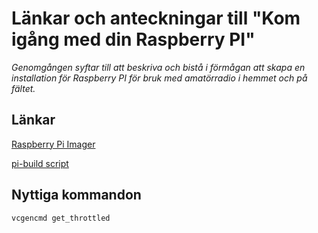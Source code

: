 # Länkar och anteckningar till "Kom igång med din Raspberry PI"

*Genomgången syftar till att beskriva och bistå i förmågan att skapa en installation för Raspberry PI för bruk med amatörradio i hemmet och på fältet.*

## Länkar

[Raspberry Pi Imager](https://www.raspberrypi.com/software/)

[pi-build script](https://github.com/km4ack/pi-build)

## Nyttiga kommandon

```vcgencmd get_throttled```
